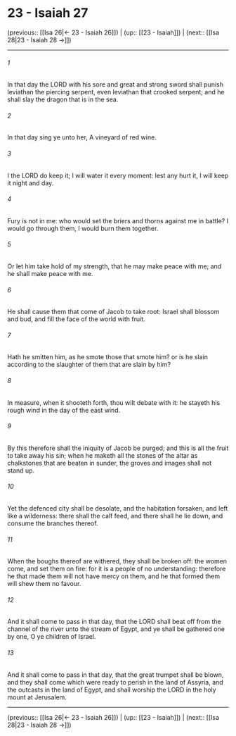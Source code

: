 # 23 - Isaiah 27

(previous:: [[Isa 26|← 23 - Isaiah 26]]) | (up:: [[23 - Isaiah]]) | (next:: [[Isa 28|23 - Isaiah 28 →]])

***


###### 1 
In that day the LORD with his sore and great and strong sword shall punish leviathan the piercing serpent, even leviathan that crooked serpent; and he shall slay the dragon that is in the sea. 

###### 2 
In that day sing ye unto her, A vineyard of red wine. 

###### 3 
I the LORD do keep it; I will water it every moment: lest any hurt it, I will keep it night and day. 

###### 4 
Fury is not in me: who would set the briers and thorns against me in battle? I would go through them, I would burn them together. 

###### 5 
Or let him take hold of my strength, that he may make peace with me; and he shall make peace with me. 

###### 6 
He shall cause them that come of Jacob to take root: Israel shall blossom and bud, and fill the face of the world with fruit. 

###### 7 
Hath he smitten him, as he smote those that smote him? or is he slain according to the slaughter of them that are slain by him? 

###### 8 
In measure, when it shooteth forth, thou wilt debate with it: he stayeth his rough wind in the day of the east wind. 

###### 9 
By this therefore shall the iniquity of Jacob be purged; and this is all the fruit to take away his sin; when he maketh all the stones of the altar as chalkstones that are beaten in sunder, the groves and images shall not stand up. 

###### 10 
Yet the defenced city shall be desolate, and the habitation forsaken, and left like a wilderness: there shall the calf feed, and there shall he lie down, and consume the branches thereof. 

###### 11 
When the boughs thereof are withered, they shall be broken off: the women come, and set them on fire: for it is a people of no understanding: therefore he that made them will not have mercy on them, and he that formed them will shew them no favour. 

###### 12 
And it shall come to pass in that day, that the LORD shall beat off from the channel of the river unto the stream of Egypt, and ye shall be gathered one by one, O ye children of Israel. 

###### 13 
And it shall come to pass in that day, that the great trumpet shall be blown, and they shall come which were ready to perish in the land of Assyria, and the outcasts in the land of Egypt, and shall worship the LORD in the holy mount at Jerusalem.

***

(previous:: [[Isa 26|← 23 - Isaiah 26]]) | (up:: [[23 - Isaiah]]) | (next:: [[Isa 28|23 - Isaiah 28 →]])

